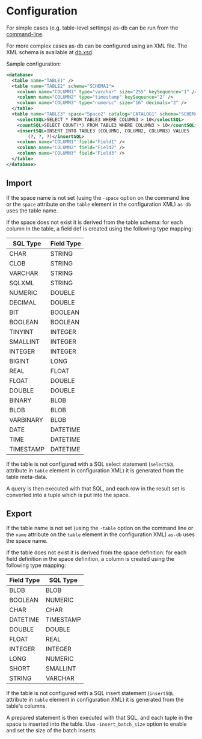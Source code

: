 # Configuration

For simple cases (e.g. table-level settings) as-db can be run from the [command-line](usage.html).

For more complex cases as-db can be configured using an XML file. The XML schema is available at [db.xsd](https://github.com/TIBCOSoftware/as-db/blob/master/src/main/resources/db.xsd)

Sample configuration:
 
~~~xml
<database>
  <table name="TABLE1" />
  <table name="TABLE2" schema="SCHEMA1">
    <column name="COLUMN1" type="varchar" size="255" keySequence="1" />
    <column name="COLUMN2" type="timestamp" keySequence="2" />
    <column name="COLUMN3" type="numeric" size="16" decimals="2" />
  </table>
  <table name="TABLE3" space="Space2" catalog="CATALOG1" schema="SCHEMA1">
    <selectSQL>SELECT * FROM TABLE3 WHERE COLUMN3 > 10</selectSQL>
    <countSQL>SELECT COUNT(*) FROM TABLE3 WHERE COLUMN3 > 10</countSQL>
    <insertSQL>INSERT INTO TABLE3 (COLUMN1, COLUMN2, COLUMN3) VALUES
        (?, ?, ?)</insertSQL>
    <column name="COLUMN1" field="Field1" />
    <column name="COLUMN2" field="Field2" />
    <column name="COLUMN3" field="Field3" />
  </table>
</database>
~~~


## Import

If the space name is not set (using the `-space` option on the command line or the `space` attribute on the `table` element in the configuration XML) `as-db` uses the table name.

If the space does not exist it is derived from the table schema: for each column in the table, a field def is created using the following type mapping:

| SQL Type  | Field Type |
|-----------|------------|
| CHAR      | STRING     |
| CLOB      | STRING     |
| VARCHAR   | STRING     |
| SQLXML    | STRING     |
| NUMERIC   | DOUBLE     |
| DECIMAL   | DOUBLE     |
| BIT       | BOOLEAN    |
| BOOLEAN   | BOOLEAN    |
| TINYINT   | INTEGER    |
| SMALLINT  | INTEGER    |
| INTEGER   | INTEGER    |
| BIGINT    | LONG       |
| REAL      | FLOAT      |
| FLOAT     | DOUBLE     |
| DOUBLE    | DOUBLE     |
| BINARY    | BLOB       |
| BLOB      | BLOB       |
| VARBINARY | BLOB       |
| DATE      | DATETIME   |
| TIME      | DATETIME   |
| TIMESTAMP | DATETIME   |


If the table is not configured with a SQL select statement (`selectSQL` attribute in `table` element in configuration XML) it is generated from the table meta-data. 

A query is then executed with that SQL, and each row in the result set is converted into a tuple which is put into the space.


## Export

If the table name is not set (using the `-table` option on the command line or the `name` attribute on the `table` element in the configuration XML) `as-db` uses the space name.

If the table does not exist it is derived from the space definition: for each field definition in the space definition, a column is created using the following type mapping:

| Field Type | SQL Type |
|------------|----------|
| BLOB       | BLOB     |
| BOOLEAN    | NUMERIC  |
| CHAR       | CHAR     |
| DATETIME   | TIMESTAMP|
| DOUBLE     | DOUBLE   |
| FLOAT      | REAL     |
| INTEGER    | INTEGER  |
| LONG       | NUMERIC  |
| SHORT      | SMALLINT |
| STRING     | VARCHAR  |

If the table is not configured with a SQL insert statement (`insertSQL` attribute in `table` element in configuration XML) it is generated from the table's columns.

A prepared statement is then executed with that SQL, and each tuple in the space is inserted into the table. Use `-insert_batch_size` option to enable and set the size of the batch inserts. 